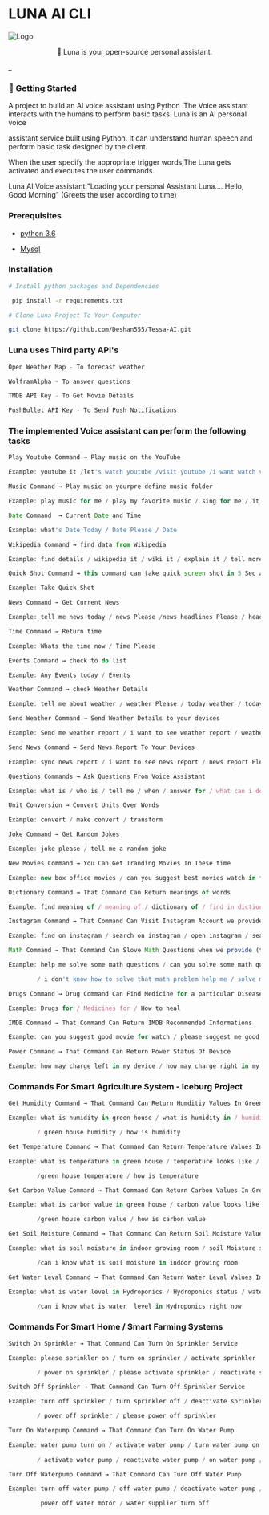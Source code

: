 
# LUNA AI CLI

![Logo](https://github.com/Deshan555/Tessa-AI/blob/master/Screen%20Shots/cover_img.gif)

<p align="center">🧠 Luna is your open-source personal assistant.</p>_

### 🚀 Getting Started
A project to build an AI voice assistant using Python .The Voice assistant interacts with the humans to perform basic tasks. Luna is an AI personal voice 

assistant service built using Python. It can understand human speech and perform basic task designed by the client.

When the user specify the appropriate trigger words,The Luna gets activated and executes the user commands.

Luna AI Voice assistant:"Loading your personal Assistant Luna.... Hello, Good Morning" (Greets the user according to time)

### Prerequisites

- [python 3.6](https://python.org/)

- [Mysql](https://npmjs.com/)

### Installation

```sh
# Install python packages and Dependencies

 pip install -r requirements.txt

# Clone Luna Project To Your Computer

git clone https://github.com/Deshan555/Tessa-AI.git

```
### Luna uses Third party API's

```sh
Open Weather Map - To forecast weather

WolframAlpha - To answer questions

TMDB API Key - To Get Movie Details

PushBullet API Key - To Send Push Notifications
```

### The implemented Voice assistant can perform the following tasks

```javascript
Play Youtube Command → Play music on the YouTube 

Example: youtube it /let's watch youtube /visit youtube /i want watch video /i want to look video
```

```javascript
Music Command → Play music on yourpre define music folder

Example: play music for me / play my favorite music / sing for me / it's a playtime / party rock and roll / rock and roll
```

```javascript
Date Command  → Current Date and Time 

Example: what's Date Today / Date Please / Date
```

```javascript
Wikipedia Command → find data from Wikipedia 

Example: find details / wikipedia it / wiki it / explain it / tell more about it
```

```javascript
Quick Shot Command → this command can take quick screen shot in 5 Sec and save 

Example: Take Quick Shot
```

```javascript
News Command → Get Current News  

Example: tell me news today / news Please /news headlines Please / headlines / tell me about today
```

```javascript
Time Command → Return time 

Example: Whats the time now / Time Please
```

```javascript
Events Command → check to do list 

Example: Any Events today / Events
```

```javascript
Weather Command → check Weather Details 

Example: tell me about weather / weather Please / today weather / today looks like / climate Please
```

```javascript
Send Weather Command → Send Weather Details to your devices 

Example: Send me weather report / i want to see weather report / weather report Please / sync weather report / report weather to me
```

```javascript
Send News Command → Send News Report To Your Devices 

Example: sync news report / i want to see news report / news report Please / send me headlines / news update Please
```

```javascript
Questions Commands → Ask Questions From Voice Assistant 

Example: what is / who is / tell me / when / answer for / what can i do
```

```javascript
Unit Conversion → Convert Units Over Words 

Example: convert / make convert / transform
```

```javascript
Joke Command → Get Random Jokes

Example: joke please / tell me a random joke
```

```javascript
New Movies Command → You Can Get Tranding Movies In These time 

Example: new box office movies / can you suggest best movies watch in film hall / now days movies
```

```javascript
Dictionary Command → That Command Can Return meanings of words

Example: find meaning of / meaning of / dictionary of / find in dictionary
```

```javascript
Instagram Command → That Command Can Visit Instagram Account we provide the account name

Example: find on instagram / search on instagram / open instagram / search from instagram / find instagram account
```

```javascript
Math Command → That Command Can Slove Math Questions when we provide (that math slover  only allow manual inputs)

Example: help me solve some math questions / can you solve some math questions for me 

        / i don't know how to solve that math problem help me / solve math questions for me
```

```javascript
Drugs Command → Drug Command Can Find Medicine for a particular Disease

Example: Drugs for / Medicines for / How to heal
```

```javascript
IMDB Command → That Command Can Return IMDB Recommended Informations

Example: can you suggest good movie for watch / please suggest me good movie / good movie name please / best movie worth to try
```


```javascript
Power Command → That Command Can Return Power Status Of Device

Example: how may charge left in my device / how may charge right in my device / current battery level / battery parentage
```


### Commands For Smart Agriculture System - Iceburg Project

```javascript
Get Humidity Command → That Command Can Return Humditiy Values In Green House

Example: what is humidity in green house / what is humidity in / humidity please 

        / green house humidity / how is humidity
```

```javascript
Get Temperature Command → That Command Can Return Temperature Values In Green House

Example: what is temperature in green house / temperature looks like / temperature please 

        /green house temperature / how is temperature
```

```javascript
Get Carbon Value Command → That Command Can Return Carbon Values In Green House

Example: what is carbon value in green house / carbon value looks like / carbon value please

        /green house carbon value / how is carbon value
```

```javascript
Get Soil Moisture Command → That Command Can Return Soil Moisture Values In Indoor Growing Room

Example: what is soil moisture in indoor growing room / soil Moisture status / soil Moisture in indoor growing room right now 

        /can i know what is soil moisture in indoor growing room
```

```javascript
Get Water Leval Command → That Command Can Return Water Leval Values In Hydroponics

Example: what is water level in Hydroponics / Hydroponics status / water level in Hydroponics right now 

        /can i know what is water  level in Hydroponics right now
```


### Commands For Smart Home / Smart Farming Systems

```javascript
Switch On Sprinkler → That Command Can Turn On Sprinkler Service 

Example: please sprinkler on / turn on sprinkler / activate sprinkler 

        / power on sprinkler / please activate sprinkler / reactivate sprinkler
```

```javascript
Switch Off Sprinkler → That Command Can Turn Off Sprinkler Service 

Example: turn off sprinkler / turn sprinkler off / deactivate sprinkler 

        / power off sprinkler / please power off sprinkler
```

```javascript
Turn On Waterpump Command → That Command Can Turn On Water Pump

Example: water pump turn on / activate water pump / turn water pump on / please turn on water pump 
        
        / activate water pump / reactivate water pump / on water pump / water motor turn on
```

```javascript
Turn Off Waterpump Command → That Command Can Turn Off Water Pump

Example: turn off water pump / off water pump / deactivate water pump / power off water pump / 

         power off water motor / water supplier turn off
```






